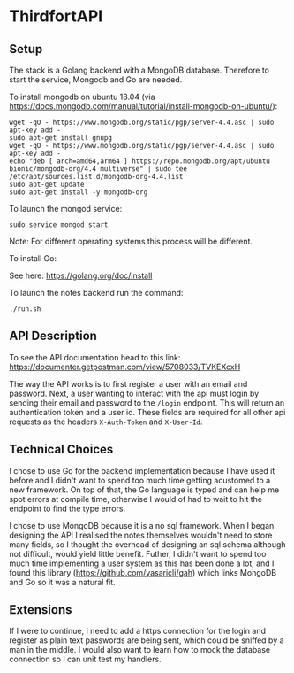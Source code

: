 # ThirdfortAPI


## Setup

The stack is a Golang backend with a MongoDB database. Therefore to start the service, Mongodb and Go are needed.

To install mongodb on ubuntu 18.04 (via https://docs.mongodb.com/manual/tutorial/install-mongodb-on-ubuntu/):

```
wget -qO - https://www.mongodb.org/static/pgp/server-4.4.asc | sudo apt-key add -
sudo apt-get install gnupg
wget -qO - https://www.mongodb.org/static/pgp/server-4.4.asc | sudo apt-key add -
echo "deb [ arch=amd64,arm64 ] https://repo.mongodb.org/apt/ubuntu bionic/mongodb-org/4.4 multiverse" | sudo tee /etc/apt/sources.list.d/mongodb-org-4.4.list
sudo apt-get update
sudo apt-get install -y mongodb-org
```


To launch the mongod service:
```
sudo service mongod start
```

Note: For different operating systems this process will be different.

To install Go:

See here: https://golang.org/doc/install

To launch the notes backend run the command:
```
./run.sh
```



## API Description
To see the API documentation head to this link: https://documenter.getpostman.com/view/5708033/TVKEXcxH

The way the API works is to first register a user with an email and password. Next, a user wanting to interact with the api must login by sending their email and password to the `/login` endpoint. This will return an authentication token and a user id. These fields are required for all other api requests as the headers `X-Auth-Token` and `X-User-Id`.

## Technical Choices
I chose to use Go for the backend implementation because I have used it before and I didn't want to spend too much time getting acustomed to a new framework.  On top of that, the Go language is typed and can help me spot errors at compile time, otherwise I would of had to wait to hit the endpoint to find the type errors.

I chose to use MongoDB because it is a no sql framework. When I began designing the API I realised the notes themselves wouldn't need to store many fields, so I thought the overhead of designing an sql schema although not difficult, would yield little benefit. Futher, I didn't want to spend too much time implementing a user system as this has been done a lot, and I found this library (https://github.com/yasaricli/gah) which links MongoDB and Go so it was a natural fit.

## Extensions
If I were to continue, I need to add a https connection for the login and register as plain text passwords are being sent, which could be sniffed by a man in the middle. I would also want to learn how to mock the database connection so I can unit test my handlers.